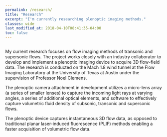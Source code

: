 ```yaml
---
permalink: /research/
title: "Research"
excerpt: "I'm currently researching plenoptic imaging methods."
classes: wide
last_modified_at: 2018-04-10T08:41:35-04:00
toc: false
---
```


<figure style="width: 800px" class="align-center">
  <img src="{{ site.url }}{{ site.baseurl }}/assets/images/piv1.gif" alt="">
</figure>

My current research focuses on flow imaging methods of transonic and supersonic flows. The project works closely with an industry collaborator to develop and implement a plenoptic imaging device to acquire 3D flow-field data. The research is conducted on the Mach 1.8 wind tunnel at the Flow Imaging Laboratory at the University of Texas at Austin under the supervision of Professor Noel Clemens.

The plenoptic camera attachment in development utilizes a micro-lens array (a series of smaller lenses) to capture the incoming light rays at varying angles, a series of additional optical elements, and software to effectively capture volumetric fluid density of subsonic, transonic and supersonic flows.

The plenoptic device captures instantaneous 3D flow data, as opposed to traditional planar laser-induced fluorescence (PLIF) methods enabling a faster acquisition of volumetric flow data.

<figure style="width: 800px" class="align-center">
  <img src="{{ site.url }}{{ site.baseurl }}/assets/images/schlieren1.gif" alt="">
</figure>
